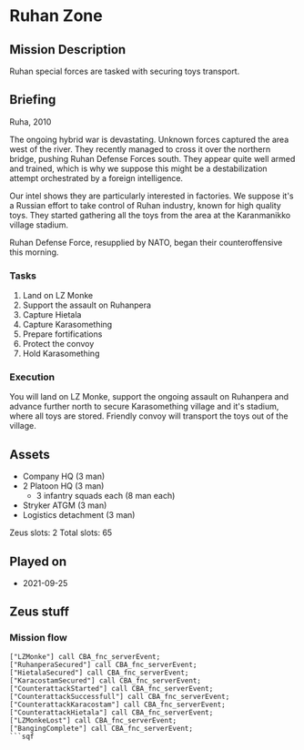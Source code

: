 # Ruhan Zone

## Mission Description

Ruhan special forces are tasked with securing toys transport.

## Briefing

Ruha, 2010

The ongoing hybrid war is devastating. Unknown forces captured the area west of the river. They recently managed to cross it over the northern bridge, pushing Ruhan Defense Forces south. They appear quite well armed and trained, which is why we suppose this might be a destabilization attempt orchestrated by a foreign intelligence.

Our intel shows they are particularly interested in factories. We suppose it's a Russian effort to take control of Ruhan industry, known for high quality toys. They started gathering all the toys from the area at the Karanmanikko village stadium.

Ruhan Defense Force, resupplied by NATO, began their counteroffensive this morning.

### Tasks

1. Land on LZ Monke
2. Support the assault on Ruhanpera
3. Capture Hietala
4. Capture Karasomething
5. Prepare fortifications
6. Protect the convoy
7. Hold Karasomething

### Execution

You will land on LZ Monke, support the ongoing assault on Ruhanpera and advance further north to secure Karasomething village and it's stadium, where all toys are stored. Friendly convoy will transport the toys out of the village.

## Assets

- Company HQ (3 man)
- 2 Platoon HQ (3 man)
  - 3 infantry squads each (8 man each)
- Stryker ATGM (3 man)
- Logistics detachment (3 man)

Zeus slots: 2
Total slots: 65

## Played on

- 2021-09-25

## Zeus stuff

### Mission flow

```sqf
["LZMonke"] call CBA_fnc_serverEvent;
["RuhanperaSecured"] call CBA_fnc_serverEvent;
["HietalaSecured"] call CBA_fnc_serverEvent;
["KaracostamSecured"] call CBA_fnc_serverEvent;
["CounterattackStarted"] call CBA_fnc_serverEvent;
["CounterattackSuccessfull"] call CBA_fnc_serverEvent;
["CounterattackKaracostam"] call CBA_fnc_serverEvent;
["CounterattackHietala"] call CBA_fnc_serverEvent;
["LZMonkeLost"] call CBA_fnc_serverEvent;
["BangingComplete"] call CBA_fnc_serverEvent;
```sqf

